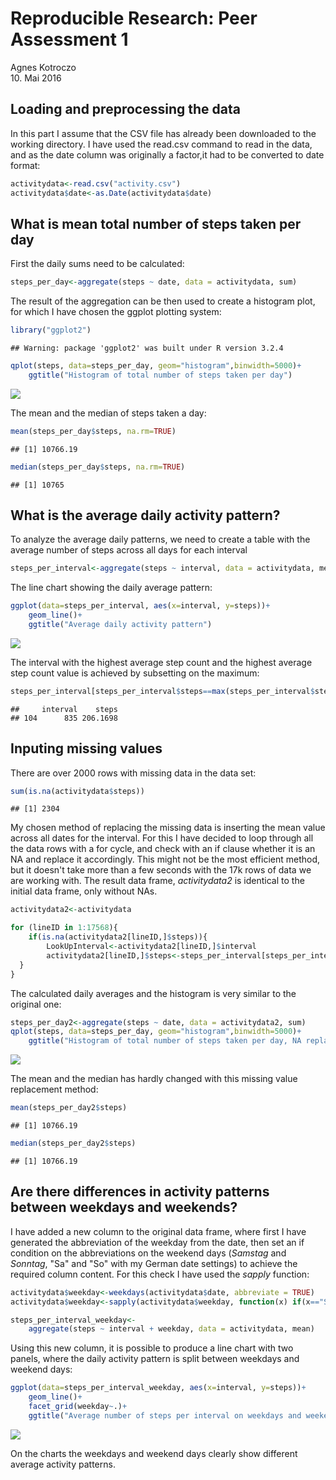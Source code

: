 # Reproducible Research: Peer Assessment 1
Agnes Kotroczo  
10. Mai 2016  


## Loading and preprocessing the data

In this part I assume that the CSV file has already been downloaded to the working directory.
I have used the read.csv command to read in the data, and as the date column was originally a factor,it had to be converted to date format:


```r
activitydata<-read.csv("activity.csv")
activitydata$date<-as.Date(activitydata$date)
```


## What is mean total number of steps taken per day

First the daily sums need to be calculated:


```r
steps_per_day<-aggregate(steps ~ date, data = activitydata, sum)
```
The result of the aggregation can be then used to create a histogram plot, for which I have chosen the ggplot plotting system:


```r
library("ggplot2")
```

```
## Warning: package 'ggplot2' was built under R version 3.2.4
```

```r
qplot(steps, data=steps_per_day, geom="histogram",binwidth=5000)+
    ggtitle("Histogram of total number of steps taken per day")
```

![](PA1_template_files/figure-html/unnamed-chunk-3-1.png)<!-- -->

The mean and the median of steps taken a day:

```r
mean(steps_per_day$steps, na.rm=TRUE)
```

```
## [1] 10766.19
```

```r
median(steps_per_day$steps, na.rm=TRUE)
```

```
## [1] 10765
```

## What is the average daily activity pattern?

To analyze the average daily patterns, we need to create a table with the average number of steps across all days for each interval


```r
steps_per_interval<-aggregate(steps ~ interval, data = activitydata, mean)
```
The line chart showing the daily average pattern:


```r
ggplot(data=steps_per_interval, aes(x=interval, y=steps))+
    geom_line()+
    ggtitle("Average daily activity pattern")
```

![](PA1_template_files/figure-html/unnamed-chunk-6-1.png)<!-- -->

The interval with the highest average step count and the highest average step count value is achieved by subsetting on the maximum:


```r
steps_per_interval[steps_per_interval$steps==max(steps_per_interval$steps),]
```

```
##     interval    steps
## 104      835 206.1698
```


## Inputing missing values

There are over 2000 rows with missing data in the data set:

```r
sum(is.na(activitydata$steps))
```

```
## [1] 2304
```

My chosen method of replacing the missing data is inserting the mean value across all dates for the interval. For this I have decided to loop through all the data rows with a for cycle, and check with an if clause whether it is an NA and replace it accordingly. This might not be the most efficient method, but it doesn't take more than a few seconds with the 17k rows of data we are working with. 
The result data frame, *activitydata2* is identical to the initial data frame, only without NAs.


```r
activitydata2<-activitydata

for (lineID in 1:17568){
    if(is.na(activitydata2[lineID,]$steps)){
        LookUpInterval<-activitydata2[lineID,]$interval
        activitydata2[lineID,]$steps<-steps_per_interval[steps_per_interval$interval==LookUpInterval,2]
  }
}
```

The calculated daily averages and the histogram is very similar to the original one:

```r
steps_per_day2<-aggregate(steps ~ date, data = activitydata2, sum)
qplot(steps, data=steps_per_day, geom="histogram",binwidth=5000)+
    ggtitle("Histogram of total number of steps taken per day, NA replaced by interval mean")
```

![](PA1_template_files/figure-html/unnamed-chunk-10-1.png)<!-- -->

The mean and the median has hardly changed with this missing value replacement method:

```r
mean(steps_per_day2$steps)
```

```
## [1] 10766.19
```

```r
median(steps_per_day2$steps)
```

```
## [1] 10766.19
```

## Are there differences in activity patterns between weekdays and weekends?

I have added a new column to the original data frame, where first I have generated the abbreviation of the weekday from the date, then set an if condition on the abbreviations on the weekend days (*Samstag* and *Sonntag*, "Sa" and "So" with my German date settings) to achieve the required column content. For this check I have used the *sapply* function:


```r
activitydata$weekday<-weekdays(activitydata$date, abbreviate = TRUE)
activitydata$weekday<-sapply(activitydata$weekday, function(x) if(x=="Sa"|x=="So"){"weekend"} else {"weekday"})

steps_per_interval_weekday<-
    aggregate(steps ~ interval + weekday, data = activitydata, mean)
```

Using this new column, it is possible to produce a line chart with two panels, where the daily activity pattern is split between weekdays and weekend days:


```r
ggplot(data=steps_per_interval_weekday, aes(x=interval, y=steps))+
    geom_line()+
    facet_grid(weekday~.)+
    ggtitle("Average number of steps per interval on weekdays and weekends")
```

![](PA1_template_files/figure-html/unnamed-chunk-13-1.png)<!-- -->

On the charts the weekdays and weekend days clearly show different average activity patterns.
